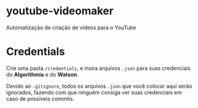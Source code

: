 # youtube-videomaker
Automatização de criação de vídeos para o YouTube

# Credentials

Crie uma pasta `/credentials`, e insira arquivos `.json` para suas credenciais do **Algorithmia** e do **Watson**.

Devido ao `.gitignore`, todos os arquivos `.json` que você colocar aqui serão ignorados, fazendo com que ninguém consiga ver suas credenciais em caso de possíveis commits.
